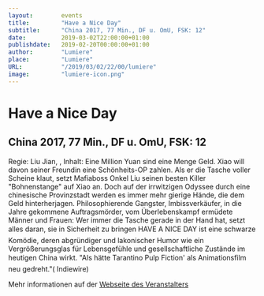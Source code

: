 ```yaml
---
layout:        events
title:         "Have a Nice Day"
subtitle:      "China 2017, 77 Min., DF u. OmU, FSK: 12"
date:          2019-03-02T22:00:00+01:00
publishdate:   2019-02-20T00:00:00+01:00
author:        "Lumiere"
place:         "Lumiere"
URL:           "/2019/03/02/22/00/lumiere"
image:         "lumiere-icon.png"
---
```


Have a Nice Day
===========

China 2017, 77 Min., DF u. OmU, FSK: 12
-----------

Regie: Liu Jian, , Inhalt: Eine Million Yuan sind eine Menge Geld. Xiao will davon seiner Freundin eine Schönheits-OP zahlen. Als er die Tasche voller Scheine klaut, setzt Mafiaboss Onkel Liu seinen besten Killer "Bohnenstange" auf Xiao an. Doch auf der irrwitzigen Odyssee durch eine chinesische Provinzstadt werden es immer mehr gierige Hände, die dem Geld hinterherjagen. Philosophierende Gangster, Imbissverkäufer, in die Jahre gekommene Auftragsmörder, vom Überlebenskampf ermüdete Männer und Frauen: Wer immer die Tasche gerade in der Hand hat, setzt alles daran, sie in Sicherheit zu bringen HAVE A NICE DAY ist eine schwarze Komödie, deren abgründiger und lakonischer Humor wie ein Vergrößerungsglas für Lebensgefühle und gesellschaftliche Zustände im heutigen China wirkt. "Als hätte Tarantino Pulp Fiction' als Animationsfilm neu gedreht."( Indiewire)

Mehr informationen auf der [Webseite des Veranstalters](http://www.lumiere.de/19/03/haveanice.htm)
